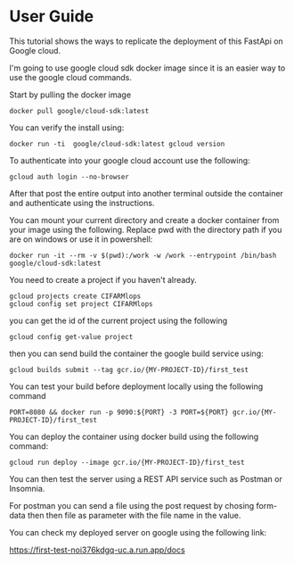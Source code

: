 
# User Guide
This tutorial shows the ways to replicate the deployment of this FastApi on Google cloud. 

I'm going to use google cloud sdk docker image since it is an easier way to use the google cloud commands.

Start by pulling the docker image 

```
docker pull google/cloud-sdk:latest
```

You can verify the install using:

```
docker run -ti  google/cloud-sdk:latest gcloud version
```

To authenticate into your google cloud account use the following: 

```
gcloud auth login --no-browser
```
After that post the entire output into another terminal outside the container and authenticate using the instructions.

You can mount your current directory and create a docker container from your image using the following. Replace pwd with the directory path if you are on windows or use it in powershell: 
```
docker run -it --rm -v $(pwd):/work -w /work --entrypoint /bin/bash google/cloud-sdk:latest
```

You need to create a project if you haven't already. 


```
gcloud projects create CIFARMlops
gcloud config set project CIFARMlops
```

you can get the id of the current project using the following 
```
gcloud config get-value project
```

then you can send build the container the google build service  using:

```
gcloud builds submit --tag gcr.io/{MY-PROJECT-ID}/first_test
```
You can test your build before deployment locally using the following command
```
PORT=8080 && docker run -p 9090:${PORT} -3 PORT=${PORT} gcr.io/{MY-PROJECT-ID}/first_test
```

You can deploy the container using docker build using the following command:

```
gcloud run deploy --image gcr.io/{MY-PROJECT-ID}/first_test
```

You can then test the server using a REST API service such as Postman or Insomnia. 

For postman you can send a file using the post request by chosing form-data then then file as parameter with the file name in the value.

You can check my deployed server on google using the following link: 

https://first-test-noi376kdgq-uc.a.run.app/docs

